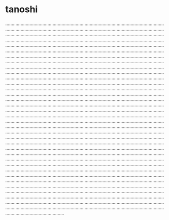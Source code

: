# tanoshi
..................................................................................................................................................................................................................................................................................................................................................................................................................................................................................................................................................................................................................................................................................................................................................................................................................................................................................................................................................................................................................................................................................................................................................................................................................................................................................................................................................................................................................................................................................................................................................................................................................................................................................................................................................................................................................................................................................................................................................................................................................................................................................................................................................................................................................................................................................................................................................................................................................................................................................................................................................................................................................................................................................................................................................................................................................................................................................................................................................................................................................................................................................................................................................................................................................................................................................................................................................................................................................................................................................................................................................................................................................................................................................................................................................................................................................................................................................................................................................................................................................................................................................................................................................................................................................................................................................................................................................................................................................................................................................................................................................................
